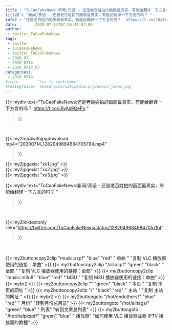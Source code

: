 ```yaml
---
title : "TuCaoFakeNews:新闻/真话 - 还是老百姓拍的画面最真实，有能给翻译一下方言的吗？ "
title2 : "新闻/真话 - 还是老百姓拍的画面最真实，有能给翻译一下方言的吗？ "
info2 : "还是老百姓拍的画面最真实，有能给翻译一下方言的吗？  https://t.co/J6yAs9QePo "
date:        2020-07-14T07:26:41-07:00
author:
 - twitter_TuCaoFakeNews
tags:
 - twitter
 - TuCaoFakeNews
 - twitter_TuCaoFakeNews
 - 2020_07
 - 2020_0714
 - 2020_0714_07
categories:
 - 2020_0714
#icon:        "fas fa-lock-open"
#resImgTeaser: teaserpics/wikipedia.org/emacs-jokes.png
---
```


{{< mydiv text="TuCaoFakeNews:还是老百姓拍的画面最真实，有能给翻译一下方言的吗？  https://t.co/J6yAs9QePo "
>}}
<br>


{{< my2mp4withjpgdownload mp4="20200714_1282949684684705794.mp4"
>}}

{{< my2jpgexist "xx1.jpg" >}}<br>
{{< my2jpgexist "xx2.jpg" >}}<br>
{{< my2jpgexist "xx3.jpg" >}}<br>



{{< mydiv text="TuCaoFakeNews:新闻/真话 - 还是老百姓拍的画面最真实，有能给翻译一下方言的吗？ "
>}}
<br>

{{< my2linktextonly link="https://twitter.com/TuCaoFakeNews/status/1282949684684705794"
>}}


<br>

{{< my2buttoncopy2clip "music.xspf"        "blue"   "red"    " 单曲 "  "复制 VLC 播放器使用的链接：单曲" >}} {{< my2buttoncopy2clip "/all.xspf"         "green"  "black"  " 全部 "  "复制 VLC 播放器使用的链接：全部" >}} {{< my2buttoncopy2clip "music.m3u8"        "blue"   "red"    " M3U  "    "复制 M3U 播放器使用的链接：单曲" >}} {{< mybr2 >}} {{< my2buttoncopy2clip ""                  "green"  "black"  " 本页 "    "复制 本页的网址 " >}} {{< my2buttoncopy2clip "/"                 "black"  "red"    " 主站 "    "复制 主站的网址 " >}} {{< mybr2 >}} {{< my2buttongoto      "/hot/endothers/"   "blue"   "red"    " 月份"   "转到月份总目录" >}} {{< my2buttongoto      "/hot/alltags/"     "green"  "blue"   " 列表"   "转到文章总列表" >}} {{< my2buttongoto      "/hot/helpxspf/"    "green"  "blue"   " 播放器" "如何使用 VLC 播放器或者 IPTV 播放器的教程" >}} 
